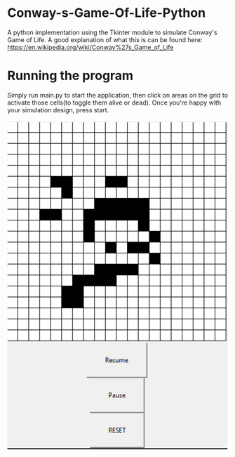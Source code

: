 # Conway-s-Game-Of-Life-Python
A python implementation using the Tkinter module to simulate Conway's Game of Life. A good explanation of what this is can be found here: https://en.wikipedia.org/wiki/Conway%27s_Game_of_Life

# Running the program

Simply run main.py to start the application, then click on areas on the grid to activate those cells(to toggle them alive or dead). Once you're happy with your simulation design, press start.

<img src="images/SimulationRunningGameOfLife.png" />


